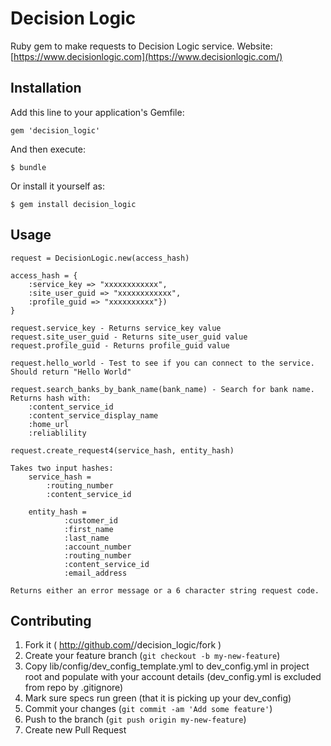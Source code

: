 # Decision Logic

Ruby gem to make requests to Decision Logic service. Website: [https://www.decisionlogic.com](https://www.decisionlogic.com/)

## Installation

Add this line to your application's Gemfile:

    gem 'decision_logic'

And then execute:

    $ bundle

Or install it yourself as:

    $ gem install decision_logic    


## Usage

    request = DecisionLogic.new(access_hash)

    access_hash = {
        :service_key => "xxxxxxxxxxxx",
        :site_user_guid => "xxxxxxxxxxxx",
        :profile_guid => "xxxxxxxxxx"})
    }

    request.service_key - Returns service_key value
    request.site_user_guid - Returns site_user_guid value
    request.profile_guid - Returns profile_guid value

    request.hello_world - Test to see if you can connect to the service. Should return "Hello World"

    request.search_banks_by_bank_name(bank_name) - Search for bank name. Returns hash with:
        :content_service_id
        :content_service_display_name
        :home_url
        :reliablility

    request.create_request4(service_hash, entity_hash)

    Takes two input hashes:
        service_hash = 
            :routing_number
            :content_service_id

        entity_hash =
                :customer_id
                :first_name
                :last_name
                :account_number
                :routing_number
                :content_service_id
                :email_address

    Returns either an error message or a 6 character string request code.

## Contributing

1. Fork it ( http://github.com/<my-github-username>/decision_logic/fork )
2. Create your feature branch (`git checkout -b my-new-feature`)
3. Copy lib/config/dev_config_template.yml to dev_config.yml in project root and populate with your account details (dev_config.yml is excluded from repo by .gitignore)
4. Mark sure specs run green (that it is picking up your dev_config)
3. Commit your changes (`git commit -am 'Add some feature'`)
4. Push to the branch (`git push origin my-new-feature`)
5. Create new Pull Request
